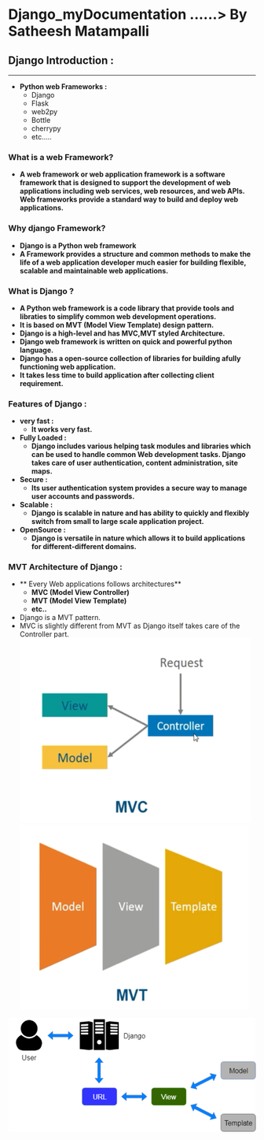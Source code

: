 # Django_myDocumentation   ......> By Satheesh Matampalli
## Django Introduction :
___
* **Python web Frameworks :**
  * Django
  * Flask
  * web2py
  * Bottle
  * cherrypy
  * etc.....
### What is a web Framework?
 * **A web framework or web application framework is a software framework that is designed to support the development of web applications including web services, web resources, and web APIs. Web frameworks provide a standard way to build and deploy web applications.**
 
### Why django Framework?
 * **Django is a Python web framework**
 * **A Framework provides a structure and common methods to make the life of a web application developer much easier for building    flexible, scalable and maintainable web applications.**

### What is Django ?

* **A Python web framework is a code library that provide tools and libraties to simplify common web development operations.**
* **It is based on MVT (Model View Template) design pattern.**
* **Django is a high-level and has MVC,MVT styled Architecture.**
* **Django web framework is written on quick and powerful python language.**
* **Django has a open-source collection of libraries for building afully functioning web application.**
* **It takes less time to build application after collecting client requirement.**

### Features of Django :

 * **very fast  :**
   * **It works very fast.**
 * **Fully Loaded  :**
   * **Django includes various helping task modules and libraries which can be used to handle common Web development tasks. Django takes care of user authentication, content administration, site maps.**
 * **Secure  :**
   * **Its user authentication system provides a secure way to manage user accounts and passwords.**
 * **Scalable  :**
   * **Django is scalable in nature and has ability to quickly and flexibly switch from small to large scale application project.**
* **OpenSource  :**
  * **Django is versatile in nature which allows it to build applications for different-different domains.**
  

### MVT Architecture of Django  :

* ** Every Web applications follows architectures**
  * **MVC (Model View Controller)**
  * **MVT (Model View Template)**
  * **etc..**
* Django is a MVT pattern.
* MVC is slightly different from MVT as Django itself takes care of the Controller part.
<img src='mvc.PNG' alt='mvc' /><img src='mvt1.PNG' alt='mvc' />

<img src='mvt.png' alt='mvt' />


